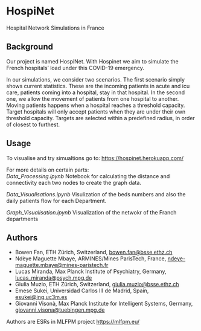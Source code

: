 # HospiNet
Hospital Network Simulations in France


## Background
Our project is named HospiNet. With Hospinet we aim to simulate the French hospitals’ load under this COVID-19 emergency. 

In our simulations, we consider two scenarios. The first scenario simply shows current statistics. These are the incoming patients in acute and icu care, patients coming into a hospital, stay in that hospital. In the second one, we allow the movement of patients from one hospital to another. Moving patients happens when a hospital reaches a threshold capacity. Target hospitals will only accept patients when they are under their own threshold capacity. Targets are selected within a predefined radius, in order of closest to furthest.

## Usage
To visualise and try simualtions go to: https://hospinet.herokuapp.com/

For more details on certain parts:    
_Data_Processing.ipynb_
Notebook for calculating the distance and connectivity each two nodes to create the graph data.

_Data_Visualisations.ipynb_
Visulization of the beds numbers and also the daily patients flow for each Department.

_Graph_Visualisation.ipynb_
Visualization of the netwokr of the Franch departments

## Authors
* Bowen Fan, ETH Zürich, Switzerland, bowen.fan@bsse.ethz.ch
* Ndèye Maguette Mbaye, ARMINES/Mines ParisTech, France,  ndeye-maguette.mbaye@mines-paristech.fr
* Lucas Miranda,  Max Planck Institute of Psychiatry, Germany,  lucas_miranda@psych.mpg.de
* Giulia Muzio, ETH Zürich, Switzerland,  giulia.muzio@bsse.ethz.ch
* Emese Sukei,  Universidad Carlos III de Madrid, Spain,  esukei@ing.uc3m.es
* Giovanni Visonà,  Max Planck Institute for Intelligent Systems, Germany,  giovanni.visona@tuebingen.mpg.de

Authors are ESRs in MLFPM project https://mlfpm.eu/

